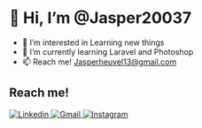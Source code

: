 <H1>👋 Hi, I’m @Jasper20037</H1>

- 👀 I’m interested in Learning new things
- 🌱 I’m currently learning Laravel and Photoshop
- 📫 Reach me! Jasperheuvel13@gmail.com 

<H2>Reach me!</H2>

<a href="https://nl.linkedin.com/in/jasper-van-den-heuvel-00424a193" target="_blank">![Linkedin](https://img.shields.io/badge/Linkedin-0A66C2?style=for-the-badge&logo=Linkedin&logoColor=white)
</a>
<a href="mailto: Jasperheuvel13@gmail.com" target="_blank">![Gmail](https://img.shields.io/badge/Gmail-EA4335?style=for-the-badge&logo=Gmail&logoColor=white)
</a>
<a href="https://www.instagram.com/jasper2003_040/" target="_blank">![Instagram](https://img.shields.io/badge/Instagram-E4405F?style=for-the-badge&logo=Instagram&logoColor=white)
</a>

<!---
- 💞️ I’m looking to collaborate on anything

Jasper20037/Jasper20037 is a ✨ special ✨ repository because its `README.md` (this file) appears on your GitHub profile.
You can click the Preview link to take a look at your changes.
--->

